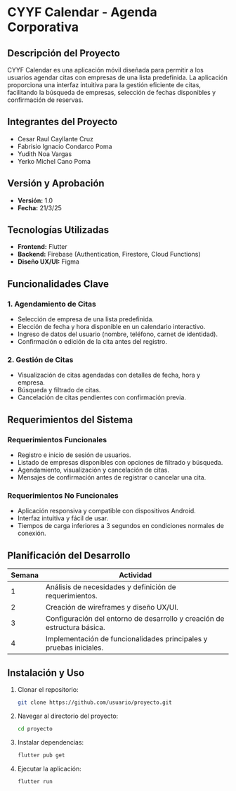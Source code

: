 # CYYF Calendar - Agenda Corporativa

## Descripción del Proyecto
CYYF Calendar es una aplicación móvil diseñada para permitir a los usuarios agendar citas con empresas de una lista predefinida. La aplicación proporciona una interfaz intuitiva para la gestión eficiente de citas, facilitando la búsqueda de empresas, selección de fechas disponibles y confirmación de reservas.

## Integrantes del Proyecto
- Cesar Raul Cayllante Cruz  
- Fabrisio Ignacio Condarco Poma  
- Yudith Noa Vargas  
- Yerko Michel Cano Poma  

## Versión y Aprobación
- **Versión:** 1.0  
- **Fecha:** 21/3/25


## Tecnologías Utilizadas
- **Frontend:** Flutter
- **Backend:** Firebase (Authentication, Firestore, Cloud Functions)
- **Diseño UX/UI:** Figma

## Funcionalidades Clave
### 1. Agendamiento de Citas
- Selección de empresa de una lista predefinida.
- Elección de fecha y hora disponible en un calendario interactivo.
- Ingreso de datos del usuario (nombre, teléfono, carnet de identidad).
- Confirmación o edición de la cita antes del registro.

### 2. Gestión de Citas
- Visualización de citas agendadas con detalles de fecha, hora y empresa.
- Búsqueda y filtrado de citas.
- Cancelación de citas pendientes con confirmación previa.

## Requerimientos del Sistema
### Requerimientos Funcionales
- Registro e inicio de sesión de usuarios.
- Listado de empresas disponibles con opciones de filtrado y búsqueda.
- Agendamiento, visualización y cancelación de citas.
- Mensajes de confirmación antes de registrar o cancelar una cita.

### Requerimientos No Funcionales
- Aplicación responsiva y compatible con dispositivos Android.
- Interfaz intuitiva y fácil de usar.
- Tiempos de carga inferiores a 3 segundos en condiciones normales de conexión.

## Planificación del Desarrollo
| Semana | Actividad |
|--------|-----------|
| 1 | Análisis de necesidades y definición de requerimientos. |
| 2 | Creación de wireframes y diseño UX/UI. |
| 3 | Configuración del entorno de desarrollo y creación de estructura básica. |
| 4 | Implementación de funcionalidades principales y pruebas iniciales. |

## Instalación y Uso
1. Clonar el repositorio:  
   ```bash
   git clone https://github.com/usuario/proyecto.git
   ```
2. Navegar al directorio del proyecto:
   ```bash
   cd proyecto
   ```
3. Instalar dependencias:
   ```bash
   flutter pub get
   ```
4. Ejecutar la aplicación:
   ```bash
   flutter run
   ```


